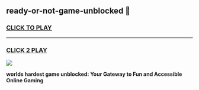 
## ready-or-not-game-unblocked 👋
<h3>
<a href="https://premium.freeplayer.one?title=ready-or-not-game-unblocked&ref=14F">CLICK TO PLAY</a></h3>
<hr>

<h3>
<a href="https://premium.freeplayer.one?title=ready-or-not-game-unblocked&ref=14F">CLICK 2 PLAY</a>
  
</h3>

<a href="https://premium.freeplayer.one?title=ready-or-not-game-unblocked&ref=12F/"><img src="https://clearcache.store/games.png"></a>


**worlds hardest game unblocked: Your Gateway to Fun and Accessible Online Gaming**
